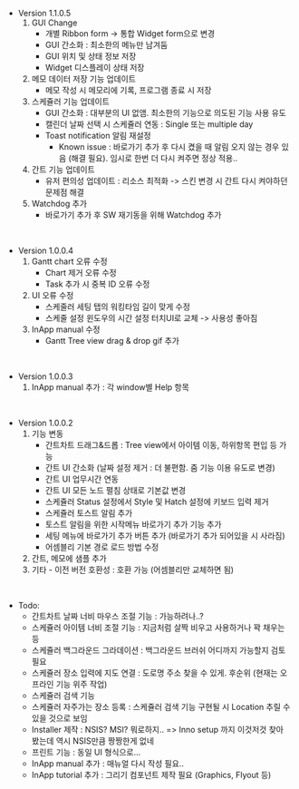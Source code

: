 - Version 1.1.0.5
  1. GUI Change
     - 개별 Ribbon form -> 통합 Widget form으로 변경
   	 - GUI 간소화 : 최소한의 메뉴만 남겨둠
	 - GUI 위치 및 상태 정보 저장
	 - Widget 디스플레이 상태 저장
  2. 메모 데이터 저장 기능 업데이트
     - 메모 작성 시 메모리에 기록, 프로그램 종료 시 저장
  3. 스케쥴러 기능 업데이트
     - GUI 간소화 : 대부분의 UI 없앰. 최소한의 기능으로 의도된 기능 사용 유도
	 - 캘린더 날짜 선택 시 스케쥴러 연동 : Single 또는 multiple day
	 - Toast notification 알림 재설정
    	 - Known issue : 바로가기 추가 후 다시 켰을 때 알림 오지 않는 경우 있음 (해결 필요). 임시로 한번 더 다시 켜주면 정상 적용..
  4. 간트 기능 업데이트
     - 유저 편의성 업데이트 : 리소스 최적화
		-> 스킨 변경 시 간트 다시 켜야하던 문제점 해결
  5. Watchdog 추가
     - 바로가기 추가 후 SW 재기동을 위해 Watchdog 추가

<br>

- Version 1.0.0.4
  1. Gantt chart 오류 수정
     - Chart 제거 오류 수정
	 - Task 추가 시 중복 ID 오류 수정
  2. UI 오류 수정
     - 스케줄러 세팅 탭의 워킹타임 길이 맞게 수정
     - 스케줄 설정 윈도우의 시간 설정 터치UI로 교체 -> 사용성 좋아짐
  3. InApp manual 수정
     - Gantt Tree view drag & drop gif 추가

<br>

- Version 1.0.0.3
  1. InApp manual 추가 : 각 window별 Help 항목

<br>

- Version 1.0.0.2
  1. 기능 변동
	  - 간트차트 드래그&드롭 : Tree view에서 아이템 이동, 하위항목 편입 등 가능
	  - 간트 UI 간소화 (날짜 설정 제거 : 더 불편함. 줌 기능 이용 유도로 변경)
	  - 간트 UI 업무시간 연동
	  - 간트 UI 모든 노드 펼침 상태로 기본값 변경
	  - 스케쥴러 Status 설정에서 Style 및 Hatch 설정에 키보드 입력 제거
	  - 스케쥴러 토스트 알림 추가
	  - 토스트 알림을 위한 시작메뉴 바로가기 추가 기능 추가
	  - 세팅 메뉴에 바로가기 추가 버튼 추가 (바로가기 추가 되어있을 시 사라짐)
	  - 어셈블리 기본 경로 로드 방법 수정
  2. 간트, 메모에 샘플 추가
  3. 기타 - 이전 버전 호환성 : 호환 가능 (어셈블리만 교체하면 됨)

<br>

- Todo:
	- 간트차트 날짜 너비 마우스 조절 기능 : 가능하려나..?
	- 스케쥴러 아이템 너비 조절 기능 : 지금처럼 살짝 비우고 사용하거나 꽉 채우는 등
	- 스케쥴러 백그라운드 그라데이션 : 백그라운드 브러쉬 어디까지 가능할지 검토 필요
	- 스케쥴러 장소 입력에 지도 연결 : 도로명 주소 찾을 수 있게. 후순위 (현재는 오프라인 기능 위주 작업)
	- 스케쥴러 검색 기능
	- 스케쥴러 자주가는 장소 등록 : 스케쥴러 검색 기능 구현될 시 Location 추릴 수 있을 것으로 보임
	- Installer 제작 : NSIS? MSI? 뭐로하지.. => Inno setup 까지 이것저것 찾아봤는데 역시 NSIS만큼 짱짱한게 없네
	- 프린트 기능 : 동일 UI 형식으로...
	- InApp manual 추가 : 매뉴얼 다시 작성 필요..
	- InApp tutorial 추가 : 그리기 컴포넌트 제작 필요 (Graphics, Flyout 등)